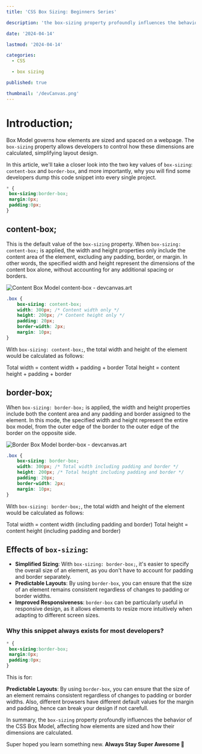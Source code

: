 ```yaml
---
title: 'CSS Box Sizing: Beginners Series'

description: 'the box-sizing property profoundly influences the behavior of the CSS Box Model, impacting how elements are sized and how their dimensions are calculated. Understanding and utilizing box-sizing effectively can lead to more predictable and manageable layouts in web development projects.'

date: '2024-04-14'

lastmod: '2024-04-14'

categories:
  - CSS

  - box sizing

published: true

thumbnail: '/devCanvas.png'
---
```


# Introduction;

Box Model governs how elements are sized and spaced on a webpage. The `box-sizing` property allows developers to control how these dimensions are calculated, simplifying layout design.

In this article, we'll take a closer look into the two key values of `box-sizing`: `content-box` and `border-box`, and more importantly, why you will find some developers dump this code snippet into every single project.

```css
* {
 box-sizing:border-box;
 margin:0px;
 padding:0px;
}
```

## content-box;

This is the default value of the `box-sizing` property. When `box-sizing: content-box;` is applied, the width and height properties only include the content area of the element, excluding any padding, border, or margin. In other words, the specified width and height represent the dimensions of the content box alone, without accounting for any additional spacing or borders.

![Content Box Model content-box - devcanvas.art](https://paper-attachments.dropboxusercontent.com/s_D3BD2DAB039892F3E42800E996C475752FB5F6450CB601801DF350472513A370_1712443648448_2.png)

```css
.box {
	box-sizing: content-box;
	width: 300px; /* Content width only */
	height: 200px; /* Content height only */
	padding: 20px;
	border-width: 2px;
	margin: 10px;
}
```

With `box-sizing: content-box;`, the total width and height of the element would be calculated as follows:

Total width = content width + padding + border
Total height = content height + padding + border

## border-box;

When `box-sizing: border-box;` is applied, the width and height properties include both the content area and any padding and border assigned to the element. In this mode, the specified width and height represent the entire box model, from the outer edge of the border to the outer edge of the border on the opposite side.

![Border Box  Model border-box - devcanvas.art](https://paper-attachments.dropboxusercontent.com/s_D3BD2DAB039892F3E42800E996C475752FB5F6450CB601801DF350472513A370_1712443670660_1.png)

```css
.box {
	box-sizing: border-box;
	width: 300px; /* Total width including padding and border */
	height: 200px; /* Total height including padding and border */
	padding: 20px;
	border-width: 2px;
	margin: 10px;
}
```

With `box-sizing: border-box;`, the total width and height of the element would be calculated as follows:

Total width = content width (including padding and border)
Total height = content height (including padding and border)

## Effects of `box-sizing`:

- **Simplified Sizing**: With `box-sizing: border-box;`, it's easier to specify the overall size of an element, as you don't have to account for padding and border separately.
- **Predictable Layouts**: By using `border-box`, you can ensure that the size of an element remains consistent regardless of changes to padding or border widths.
- **Improved Responsiveness**: `border-box` can be particularly useful in responsive design, as it allows elements to resize more intuitively when adapting to different screen sizes.


### Why this snippet always exists for most developers?

```css
* {
 box-sizing:border-box;
 margin:0px;
 padding:0px;
}
```

This is for:

**Predictable Layouts**: By using `border-box`, you can ensure that the size of an element remains consistent regardless of changes to padding or border widths. Also, different browsers have different default values for the margin and padding, hence can break your design if not carefull.


In summary, the `box-sizing` property profoundly influences the behavior of the CSS Box Model, affecting how elements are sized and how their dimensions are calculated.

Super hoped you learn something new. **Always Stay Super Awesome 🤗**
